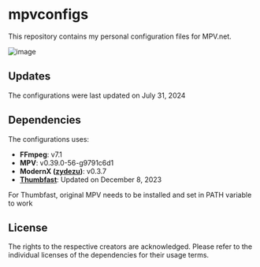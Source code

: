 # mpvconfigs

This repository contains my personal configuration files for MPV.net.

![image](https://github.com/user-attachments/assets/b1660d7c-bd8f-4d6c-aea9-302803e21087)


## Updates

The configurations were last updated on July 31, 2024

## Dependencies

The configurations uses:

- **FFmpeg**: v7.1
- **MPV**: v0.39.0-56-g9791c6d1
- **ModernX ([zydezu](https://github.com/zydezu/ModernX))**: v0.3.7
- **[Thumbfast](https://github.com/po5/thumbfast)**: Updated on December 8, 2023

For Thumbfast, original MPV needs to be installed and set in PATH variable to work

## License

The rights to the respective creators are acknowledged. Please refer to the individual licenses of the dependencies for their usage terms.
